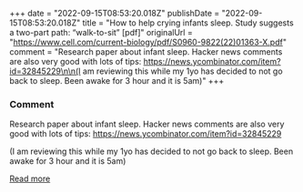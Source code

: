 +++
date = "2022-09-15T08:53:20.018Z"
publishDate = "2022-09-15T08:53:20.018Z"
title = "How to help crying infants sleep. Study suggests a two-part path: “walk-to-sit” [pdf]"
originalUrl = "https://www.cell.com/current-biology/pdf/S0960-9822(22)01363-X.pdf"
comment = "Research paper about infant sleep. Hacker news comments are also very good with lots of tips: https://news.ycombinator.com/item?id=32845229\n\n(I am reviewing this while my 1yo has decided to not go back to sleep. Been awake for 3 hour and it is 5am)"
+++

### Comment

Research paper about infant sleep. Hacker news comments are also very good with lots of tips: https://news.ycombinator.com/item?id=32845229

(I am reviewing this while my 1yo has decided to not go back to sleep. Been awake for 3 hour and it is 5am)

[Read more](https://www.cell.com/current-biology/pdf/S0960-9822(22)01363-X.pdf)
